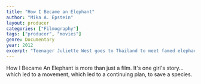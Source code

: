 ```yaml
---
title: "How I Became an Elephant"
author: "Mika A. Epstein"
layout: producer
categories: ["Filmography"]
tags: ["producer", "movies"]
genre: Documentary
year: 2012
excerpt: "Teenager Juliette West goes to Thailand to meet famed elephant savior Lek Chailert and help transport an abused female to her new home at a sanctuary called Elephant Nature Park."
---
```


How I Became An Elephant is more than just a film. It's one girl's story... which led to a movement, which led to a continuing plan, to save a species.